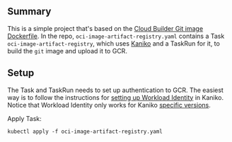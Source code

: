 ## Summary

This is a simple project that's based on the [Cloud Builder Git image Dockerfile](https://github.com/GoogleCloudPlatform/cloud-builders/tree/master/git). In the repo, `oci-image-artifact-registry.yaml` contains a Task `oci-image-artifact-registry`, which uses [Kaniko](https://github.com/GoogleContainerTools/kaniko) and a TaskRun for it, to build the `git` image and upload it to GCR.

## Setup

The Task and TaskRun needs to set up authentication to GCR. The easiest way is to follow the instructions for [setting up Workload Identity](https://github.com/GoogleContainerTools/kaniko#pushing-to-gcr-using-workload-identity) in Kaniko. Notice that Workload Identity only works for Kaniko [specific versions](https://github.com/GoogleContainerTools/kaniko/issues/1805).

Apply Task:
```
kubectl apply -f oci-image-artifact-registry.yaml
```